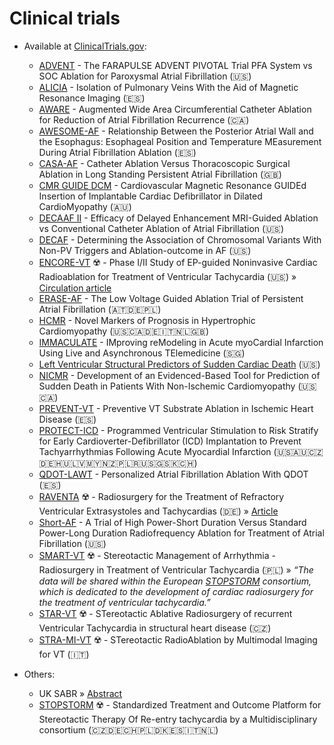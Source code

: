 # Clinical trials

- Available at [ClinicalTrials.gov](https://clinicaltrials.gov):

  - [ADVENT](https://clinicaltrials.gov/study/NCT04612244) - The FARAPULSE ADVENT PIVOTAL Trial PFA System vs SOC Ablation for Paroxysmal Atrial Fibrillation (🇺🇸)
  - [ALICIA](https://clinicaltrials.gov/ct2/show/NCT02698631) - Isolation of Pulmonary Veins With the Aid of Magnetic Resonance Imaging (🇪🇸)
  - [AWARE](https://clinicaltrials.gov/ct2/show/NCT02150902) - Augmented Wide Area Circumferential Catheter Ablation for Reduction of Atrial Fibrillation Recurrence (🇨🇦)
  - [AWESOME-AF](https://clinicaltrials.gov/ct2/show/NCT04394923) - Relationship Between the Posterior Atrial Wall and the Esophagus: Esophageal Position and Temperature MEasurement During Atrial Fibrillation Ablation (🇪🇸)
  - [CASA-AF](https://clinicaltrials.gov/ct2/show/NCT02755688) - Catheter Ablation Versus Thoracoscopic Surgical Ablation in Long Standing Persistent Atrial Fibrillation (🇬🇧)
  - [CMR GUIDE DCM](https://clinicaltrials.gov/ct2/show/NCT03993730) - Cardiovascular Magnetic Resonance GUIDEd Insertion of Implantable Cardiac Defibrillator in Dilated CardioMyopathy (🇦🇺)
  - [DECAAF II](https://clinicaltrials.gov/ct2/show/NCT02529319) - Efficacy of Delayed Enhancement MRI-Guided Ablation vs Conventional Catheter Ablation of Atrial Fibrillation (🇺🇸)
  - [DECAF](https://clinicaltrials.gov/ct2/show/NCT01751607) - Determining the Association of Chromosomal Variants With Non-PV Triggers and Ablation-outcome in AF (🇺🇸)
  - [ENCORE-VT](https://clinicaltrials.gov/ct2/show/NCT02919618) ☢️ - Phase I/II Study of EP-guided Noninvasive Cardiac Radioablation for Treatment of Ventricular Tachycardia (🇺🇸) » [Circulation article](https://www.ahajournals.org/doi/10.1161/CIRCULATIONAHA.118.038261)
  - [ERASE-AF](https://clinicaltrials.gov/ct2/show/NCT02732626) - The Low Voltage Guided Ablation Trial of Persistent Atrial Fibrillation (🇦🇹🇩🇪🇵🇱)
  - [HCMR](https://clinicaltrials.gov/ct2/show/NCT01915615) - Novel Markers of Prognosis in Hypertrophic Cardiomyopathy (🇺🇸🇨🇦🇩🇪🇮🇹🇳🇱🇬🇧)
  - [IMMACULATE](https://clinicaltrials.gov/ct2/show/NCT02468349) - IMproving reModeling in Acute myoCardial Infarction Using Live and Asynchronous TElemedicine (🇸🇬)
  - [Left Ventricular Structural Predictors of Sudden Cardiac Death](https://clinicaltrials.gov/ct2/show/NCT01076660) (🇺🇸)
  - [NICMR](https://clinicaltrials.gov/ct2/show/NCT02657967) - Development of an Evidenced-Based Tool for Prediction of Sudden Death in Patients With Non-Ischemic Cardiomyopathy (🇺🇸🇨🇦)
  - [PREVENT-VT](https://clinicaltrials.gov/ct2/show/NCT04675073) - Preventive VT Substrate Ablation in Ischemic Heart Disease (🇪🇸)
  - [PROTECT-ICD](https://clinicaltrials.gov/ct2/show/NCT03588286) - Programmed Ventricular Stimulation to Risk Stratify for Early Cardioverter-Defibrillator (ICD) Implantation to Prevent Tachyarrhythmias Following Acute Myocardial Infarction (🇺🇸🇦🇺🇨🇿🇩🇪🇭🇺🇱🇻🇲🇾🇳🇿🇵🇱🇷🇺🇸🇬🇸🇰🇨🇭)
  - [QDOT-LAWT](https://clinicaltrials.gov/ct2/show/NCT04298177) - Personalized Atrial Fibrillation Ablation With QDOT (🇪🇸)
  - [RAVENTA](https://clinicaltrials.gov/ct2/show/NCT03867747) ☢️ - Radiosurgery for the Treatment of Refractory Ventricular Extrasystoles and Tachycardias (🇩🇪) » [Article](https://link.springer.com/article/10.1007/s00392-020-01650-9)
  - [Short-AF](https://clinicaltrials.gov/ct2/show/NCT04148664) - A Trial of High Power-Short Duration Versus Standard Power-Long Duration Radiofrequency Ablation for Treatment of Atrial Fibrillation (🇺🇸)
  - [SMART-VT](https://clinicaltrials.gov/ct2/show/NCT04642963) ☢️ - Stereotactic Management of Arrhythmia - Radiosurgery in Treatment of Ventricular Tachycardia (🇵🇱) » _“The data will be shared within the European [STOPSTORM](https://stopstorm.eu/en) consortium, which is dedicated to the development of cardiac radiosurgery for the treatment of ventricular tachycardia.”_
  - [STAR-VT](https://clinicaltrials.gov/ct2/show/NCT03819504) ☢️ - STereotactic Ablative Radiosurgery of recurrent Ventricular Tachycardia in structural heart disease (🇨🇿)
  - [STRA-MI-VT](https://clinicaltrials.gov/ct2/show/NCT04066517) ☢️ - STereotactic RadioAblation by Multimodal Imaging for VT (🇮🇹)

- Others:

  - UK SABR » [Abstract](https://www.radiographyonline.com/article/S1078-8174(19)30182-8/fulltext)
  - [STOPSTORM](https://stopstorm.eu/en) ☢️ - Standardized Treatment and Outcome Platform for Stereotactic Therapy Of Re-entry tachycardia by a Multidisciplinary consortium (🇨🇿🇩🇪🇨🇭🇵🇱🇩🇰🇪🇸🇮🇹🇳🇱)
